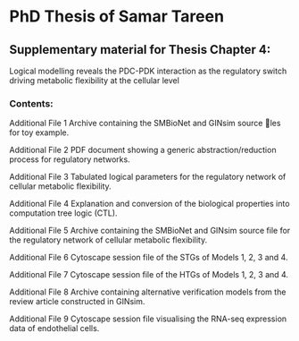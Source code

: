 
# PhD Thesis of Samar Tareen

## Supplementary material for Thesis Chapter 4:
Logical modelling reveals the PDC-PDK interaction as the regulatory switch driving metabolic flexibility at the cellular level

### Contents:

  Additional File 1
  Archive containing the SMBioNet and GINsim source les for toy example.
  
  Additional File 2
  PDF document showing a generic abstraction/reduction process for regulatory networks.

  Additional File 3
  Tabulated logical parameters for the regulatory network of cellular metabolic flexibility.

  Additional File 4
  Explanation and conversion of the biological properties into computation tree logic (CTL).

  Additional File 5
  Archive containing the SMBioNet and GINsim source file for the regulatory network of cellular metabolic flexibility.

  Additional File 6
  Cytoscape session file of the STGs of Models 1, 2, 3 and 4.

  Additional File 7
  Cytoscape session file of the HTGs of Models 1, 2, 3 and 4.

  Additional File 8
  Archive containing alternative verification models from the review article constructed in GINsim.

  Additional File 9
  Cytoscape session file visualising the RNA-seq expression data of endothelial cells.
